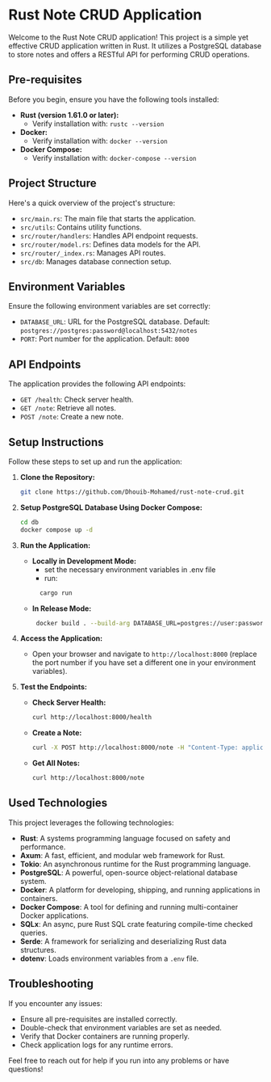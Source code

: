 # Rust Note CRUD Application

Welcome to the Rust Note CRUD application! This project is a simple yet effective CRUD application written in Rust. It utilizes a PostgreSQL database to store notes and offers a RESTful API for performing CRUD operations.

## Pre-requisites

Before you begin, ensure you have the following tools installed:

- **Rust (version 1.61.0 or later):**
    - Verify installation with: `rustc --version`
- **Docker:**
    - Verify installation with: `docker --version`
- **Docker Compose:**
    - Verify installation with: `docker-compose --version`

## Project Structure

Here's a quick overview of the project's structure:

- `src/main.rs`: The main file that starts the application.
- `src/utils`: Contains utility functions.
- `src/router/handlers`: Handles API endpoint requests.
- `src/router/model.rs`: Defines data models for the API.
- `src/router/_index.rs`: Manages API routes.
- `src/db`: Manages database connection setup.

## Environment Variables

Ensure the following environment variables are set correctly:

- `DATABASE_URL`: URL for the PostgreSQL database. Default: `postgres://postgres:password@localhost:5432/notes`
- `PORT`: Port number for the application. Default: `8000`

## API Endpoints

The application provides the following API endpoints:

- `GET /health`: Check server health.
- `GET /note`: Retrieve all notes.
- `POST /note`: Create a new note.

## Setup Instructions

Follow these steps to set up and run the application:

1. **Clone the Repository:**
    ```bash
    git clone https://github.com/Dhouib-Mohamed/rust-note-crud.git
    ```
2. **Setup PostgreSQL Database Using Docker Compose:**
    ```bash
    cd db
    docker compose up -d
    ```
3. **Run the Application:**
    - **Locally in Development Mode:**
      - set the necessary environment variables in .env file
      - run: 
      ```bash
        cargo run
        ```
    - **In Release Mode:**
        ```bash
         docker build . --build-arg DATABASE_URL=postgres://user:password@localhost:5432/notes --build-arg PORT=8000 -t rust-crud && docker run --rm -p 8000:8000 rust-crud
        ```
4. **Access the Application:**
    - Open your browser and navigate to `http://localhost:8000` (replace the port number if you have set a different one in your environment variables).

5. **Test the Endpoints:**
    - **Check Server Health:**
        ```bash
        curl http://localhost:8000/health
        ```
    - **Create a Note:**
        ```bash
        curl -X POST http://localhost:8000/note -H "Content-Type: application/json" -d '{"title": "Note 1", "content": "Content of Note 1"}'
        ```
    - **Get All Notes:**
        ```bash
        curl http://localhost:8000/note
        ```

## Used Technologies

This project leverages the following technologies:

- **Rust**: A systems programming language focused on safety and performance.
- **Axum**: A fast, efficient, and modular web framework for Rust.
- **Tokio**: An asynchronous runtime for the Rust programming language.
- **PostgreSQL**: A powerful, open-source object-relational database system.
- **Docker**: A platform for developing, shipping, and running applications in containers.
- **Docker Compose**: A tool for defining and running multi-container Docker applications.
- **SQLx**: An async, pure Rust SQL crate featuring compile-time checked queries.
- **Serde**: A framework for serializing and deserializing Rust data structures.
- **dotenv**: Loads environment variables from a `.env` file.

## Troubleshooting

If you encounter any issues:

- Ensure all pre-requisites are installed correctly.
- Double-check that environment variables are set as needed.
- Verify that Docker containers are running properly.
- Check application logs for any runtime errors.

Feel free to reach out for help if you run into any problems or have questions!